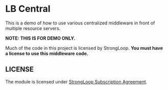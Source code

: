 # LB Central

This is a demo of how to use various centralized middleware in front of multiple resource servers.

**NOTE: THIS IS FOR DEMO ONLY.**

Much of the code in this project is licensed by StrongLoop. **You must have a license to use this middleware code.**

## LICENSE

The module is licensed under [StrongLoop Subscription Agreement](https://strongloop.com/license/).
